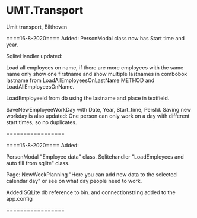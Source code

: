 # UMT.Transport
Umit transport, Bilthoven

====16-8-2020====
Added:
PersonModal class now has Start time and year.

SqliteHandler updated:

Load all employees on name, if there are more employees with the same name only show one firstname and show multiple lastnames in combobox lastname from LoadAllEmployeesOnLastName METHOD and LoadAllEmployeesOnName.

LoadEmployeeId from db using the lastname and place in textfield.

SaveNewEmployeeWorkDay with Date, Year, Start_time, PersId.
Saving new workday is also updated:
One person can only work on a day with different start times, so no duplicates.

=================


====15-8-2020====
Added:

PersonModal "Employee data" class.
Sqlitehandler "LoadEmployees and auto fill from sqlite" class.

Page:
NewWeekPlanning "Here you can add new data to the selected calendar day" or see on what day people need to work.

Added SQLite db reference to bin. and connectionstring added to the app.config

=================
